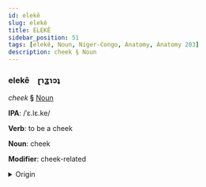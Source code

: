 ```yaml
---
id: elekê
slug: elekê
title: ELEKÊ
sidebar_position: 51
tags: [elekê, Noun, Niger-Congo, Anatomy, Anatomy 203]
description: cheek § Noun
---
```


### elekê&emsp;<span kind="abugida">ɽɿʓɿɔʇ</span>

*cheek* **§** [Noun](../../tags/Noun)

**IPA**: /ˈɛ.lɛ.ke/

**Verb**: to be a cheek

**Noun**: cheek

**Modifier**: cheek-related

<details>
    <summary>Origin</summary>
    Yoruba ẹ̀rẹ̀kẹ́ /ɛ̀.ɾɛ̀.kɛ́/<br/>
    <em>Niger-Congo Language Family</em>
</details>